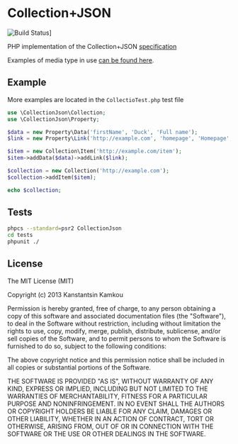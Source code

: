 Collection+JSON
===================

![Build Status](https://travis-ci.org/kkamkou/collection-json.php.svg?branch=master)]

PHP implementation of the Collection+JSON [specification](http://amundsen.com/media-types/collection/format/)

Examples of media type in use [can be found here](http://amundsen.com/media-types/collection/examples/).

## Example
More examples are located in the ```CollectioTest.php``` test file

```php
use \CollectionJson\Collection;
use \CollectionJson\Property;

$data = new Property\Data('firstName', 'Duck', 'Full name');
$link = new Property\Link('http://example.com', 'homepage', 'Homepage', 'link', 'Link to the homepage');

$item = new Collection\Item('http://example.com/item');
$item->addData($data)->addLink($link);

$collection = new Collection('http://example.com');
$collection->addItem($item);

echo $collection;
```

## Tests
```sh
phpcs --standard=psr2 CollectionJson
cd tests
phpunit ./
```

## License
The MIT License (MIT)

Copyright (c) 2013 Kanstantsin Kamkou

Permission is hereby granted, free of charge, to any person obtaining a copy of
this software and associated documentation files (the "Software"), to deal in
the Software without restriction, including without limitation the rights to
use, copy, modify, merge, publish, distribute, sublicense, and/or sell copies of
the Software, and to permit persons to whom the Software is furnished to do so,
subject to the following conditions:

The above copyright notice and this permission notice shall be included in all
copies or substantial portions of the Software.

THE SOFTWARE IS PROVIDED "AS IS", WITHOUT WARRANTY OF ANY KIND, EXPRESS OR
IMPLIED, INCLUDING BUT NOT LIMITED TO THE WARRANTIES OF MERCHANTABILITY, FITNESS
FOR A PARTICULAR PURPOSE AND NONINFRINGEMENT. IN NO EVENT SHALL THE AUTHORS OR
COPYRIGHT HOLDERS BE LIABLE FOR ANY CLAIM, DAMAGES OR OTHER LIABILITY, WHETHER
IN AN ACTION OF CONTRACT, TORT OR OTHERWISE, ARISING FROM, OUT OF OR IN
CONNECTION WITH THE SOFTWARE OR THE USE OR OTHER DEALINGS IN THE SOFTWARE.
